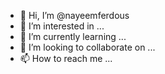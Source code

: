 - 👋 Hi, I’m @nayeemferdous
- 👀 I’m interested in ...
- 🌱 I’m currently learning ...
- 💞️ I’m looking to collaborate on ...
- 📫 How to reach me ...

<!---
nayeemferdous/nayeemferdous is a ✨ special ✨ repository because its `README.md` (this file) appears on your GitHub profile.
You can click the Preview link to take a look at your changes.
--->
